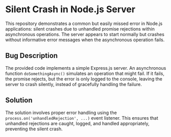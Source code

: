 # Silent Crash in Node.js Server

This repository demonstrates a common but easily missed error in Node.js applications: silent crashes due to unhandled promise rejections within asynchronous operations.  The server appears to start normally but crashes without informative error messages when the asynchronous operation fails.

## Bug Description

The provided code implements a simple Express.js server. An asynchronous function `doSomethingAsync()` simulates an operation that might fail. If it fails, the promise rejects, but the error is only logged to the console, leaving the server to crash silently, instead of gracefully handling the failure.

## Solution

The solution involves proper error handling using the `process.on('unhandledRejection', ...)` event listener. This ensures that unhandled rejections are caught, logged, and handled appropriately, preventing the silent crash.